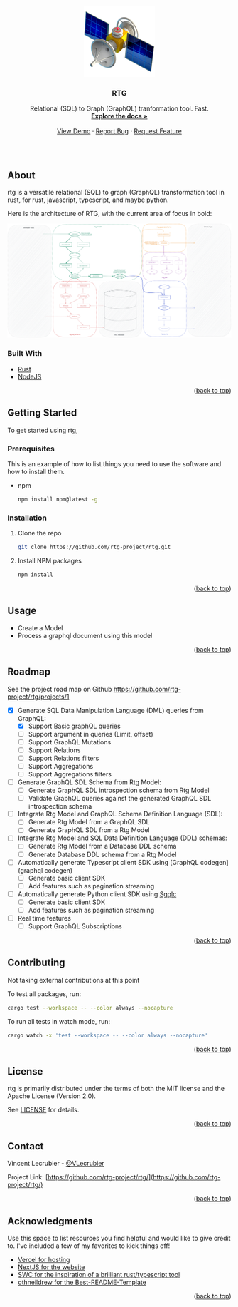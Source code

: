 <div id="top"></div>

<br />
<div align="center">
   <a href="https://github.com/rtg-project/rtg/">
    <img alt="babel" src="https://github.com/rtg-project/rtg/raw/main/website/public/img/logo.png" width="160">
  </a>

  <h3 align="center">RTG</h3>

  <p align="center">
    Relational (SQL) to Graph (GraphQL) tranformation tool. Fast.
    <br />
    <a href="https://github.com/rtg-project/rtg"><strong>Explore the docs »</strong></a>
    <br />
    <br />
    <a href="https://github.com/rtg-project/rtg">View Demo</a>
    ·
    <a href="https://github.com/rtg-project/rtg/issues">Report Bug</a>
    ·
    <a href="https://github.com/rtg-project/rtg">Request Feature</a>
  </p>
</div>
<br />
<br />



## About

rtg is a versatile relational (SQL) to graph (GraphQL) transformation tool in rust, for rust, javascript, typescript, and maybe python.

Here is the architecture of RTG, with the current area of focus in bold:

![Overview](./website/public/img/architecture.svg)

### Built With

* [Rust](https://www.rust-lang.org/)
* [NodeJS](https://nodejs.org/en/)

<p align="right">(<a href="#top">back to top</a>)</p>

## Getting Started

To get started using rtg,

### Prerequisites

This is an example of how to list things you need to use the software and how to install them.

* npm
  ```sh
  npm install npm@latest -g
  ```

### Installation

1. Clone the repo
   ```sh
   git clone https://github.com/rtg-project/rtg.git
   ```
2. Install NPM packages
   ```sh
   npm install
   ```
   
<p align="right">(<a href="#top">back to top</a>)</p>

## Usage

- Create a Model
- Process a graphql document using this model

<p align="right">(<a href="#top">back to top</a>)</p>

## Roadmap

See the project road map on Github https://github.com/rtg-project/rtg/projects/1

- [x] Generate SQL Data Manipulation Language (DML) queries from GraphQL:
  - [x] Support Basic graphQL queries
  - [ ] Support argument in queries (Limit, offset)
  - [ ] Support GraphQL Mutations 
  - [ ] Support Relations 
  - [ ] Support Relations filters
  - [ ] Support Aggregations 
  - [ ] Support Aggregations filters
- [ ] Generate GraphQL SDL Schema from Rtg Model:
  - [ ] Generate GraphQL SDL introspection schema from Rtg Model
  - [ ] Validate GraphQL queries against the generated GraphQL SDL introspection schema
- [ ] Integrate Rtg Model and GraphQL Schema Definition Language (SDL):
  - [ ] Generate Rtg Model from a GraphQL SDL
  - [ ] Generate GraphQL SDL from a Rtg Model
- [ ] Integrate Rtg Model and SQL Data Definition Language (DDL) schemas:
  - [ ] Generate Rtg Model from a Database DDL schema
  - [ ] Generate Database DDL schema from a Rtg Model
- [ ] Automatically generate Typescript client SDK using [GraphQL codegen](graphql codegen)
  - [ ] Generate basic client SDK
  - [ ] Add features such as pagination streaming
- [ ] Automatically generate Python client SDK using [Sgqlc](https://github.com/profusion/sgqlc)
  - [ ] Generate basic client SDK
  - [ ] Add features such as pagination streaming
- [ ] Real time features
  - [ ] Support GraphQL Subscriptions 

<p align="right">(<a href="#top">back to top</a>)</p>

## Contributing

Not taking external contributions at this point

To test all packages, run:

```bash
cargo test --workspace -- --color always --nocapture
```

To run all tests in watch mode, run:

```bash
cargo watch -x 'test --workspace -- --color always --nocapture' 
```

<p align="right">(<a href="#top">back to top</a>)</p>

## License

rtg is primarily distributed under the terms of both the MIT license and the Apache License (Version 2.0).

See [LICENSE](https://github.com/rtg-project/rtg/blob/main/LICENSE) for details.

<p align="right">(<a href="#top">back to top</a>)</p>

## Contact

Vincent Lecrubier - [@VLecrubier](https://twitter.com/VLecrubier)

Project Link: [https://github.com/rtg-project/rtg/](https://github.com/rtg-project/rtg/)

<p align="right">(<a href="#top">back to top</a>)</p>

## Acknowledgments

Use this space to list resources you find helpful and would like to give credit to. I've included a few of my favorites to kick things off!

* [Vercel for hosting](https://vercel.com/)
* [NextJS for the website](https://nextjs.org/)
* [SWC for the inspiration of a brilliant rust/typescript tool](https://swc.rs/)
* [othneildrew for the Best-README-Template](https://github.com/othneildrew/Best-README-Template)

<p align="right">(<a href="#top">back to top</a>)</p>
